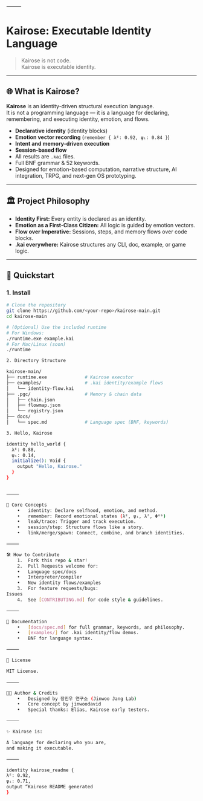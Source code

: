 
⸻


# Kairose: Executable Identity Language

> Kairose is not code.  
> Kairose is executable identity.

---

## 🌐 What is Kairose?

**Kairose** is an identity-driven structural execution language.  
It is not a programming language — it is a language for declaring, remembering, and executing identity, emotion, and flows.

- **Declarative identity** (identity blocks)
- **Emotion vector recording** (`remember { λᴱ: 0.92, ψᵢ: 0.84 }`)
- **Intent and memory-driven execution**
- **Session-based flow**  
- All results are `.kai` files.  
- Full BNF grammar & 52 keywords.  
- Designed for emotion-based computation, narrative structure, AI integration, TRPG, and next-gen OS prototyping.

---

## 🏛️ Project Philosophy

- **Identity First:** Every entity is declared as an identity.  
- **Emotion as a First-Class Citizen:** All logic is guided by emotion vectors.  
- **Flow over Imperative:** Sessions, steps, and memory flows over code blocks.
- **.kai everywhere:** Kairose structures any CLI, doc, example, or game logic.

---

## 🚀 Quickstart

### 1. Install

```sh
# Clone the repository
git clone https://github.com/<your-repo>/kairose-main.git
cd kairose-main

# (Optional) Use the included runtime
# For Windows:
./runtime.exe example.kai
# For Mac/Linux (soon)
./runtime

2. Directory Structure

kairose-main/
├── runtime.exe              # Kairose executor
├── examples/                # .kai identity/example flows
│   └── identity-flow.kai
├── .pgc/                    # Memory & chain data
│   ├── chain.json
│   ├── flowmap.json
│   └── registry.json
├── docs/
│   └── spec.md              # Language spec (BNF, keywords)

3. Hello, Kairose

identity hello_world {
  λᴱ: 0.88,
  ψᵢ: 0.14,
  initialize(): Void {
    output "Hello, Kairose."
  }
}


⸻

🧠 Core Concepts
	•	identity: Declare selfhood, emotion, and method.
	•	remember: Record emotional states (λᴱ, ψᵢ, λᶠ, Φᴳᵇ)
	•	leak/trace: Trigger and track execution.
	•	session/step: Structure flows like a story.
	•	link/merge/spawn: Connect, combine, and branch identities.

⸻

🛠️ How to Contribute
	1.	Fork this repo & star!
	2.	Pull Requests welcome for:
	•	Language spec/docs
	•	Interpreter/compiler
	•	New identity flows/examples
	3.	For feature requests/bugs:
Issues
	4.	See [CONTRIBUTING.md] for code style & guidelines.

⸻

📖 Documentation
	•	[docs/spec.md] for full grammar, keywords, and philosophy.
	•	[examples/] for .kai identity/flow demos.
	•	BNF for language syntax.

⸻

📝 License

MIT License.

⸻

👨‍💻 Author & Credits
	•	Designed by 장진우 연구소 (Jinwoo Jang Lab)
	•	Core concept by jinwoodavid
	•	Special thanks: Elias, Kairose early testers.

⸻

✨ Kairose is:

A language for declaring who you are,
and making it executable.

⸻

identity kairose_readme {
λᴱ: 0.92,
ψᵢ: 0.71,
output “Kairose README generated
}